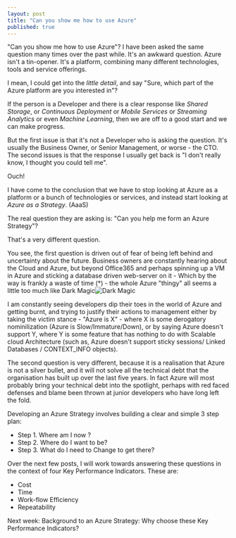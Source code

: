 ```yaml
---
layout: post
title: "Can you show me how to use Azure"
published: true
---
```

"Can you show me how to use Azure"? I have been asked the same question many times over the past while. It's an awkward question. Azure isn't a tin-opener. It's a platform, combining many different technologies, tools and service offerings. 

I mean, I could get into the _little detail_, and say "Sure, which part of the Azure platform are you interested in"? 

If the person is a Developer and there is a clear response like *Shared Storage*, or *Continuous Deployment* or *Mobile Services* or *Streaming Analytics* or even *Machine Learning*, then we are off to a good start and we can make progress.

But the first issue is that it's not a Developer who is asking the question. It's usually the Business Owner, or Senior Management, or worse - the CTO. The second issues is that the response I usually get back is "I don't really know, I thought you could tell me".

Ouch!

I have come to the conclusion that we have to stop looking at Azure as a platform or a bunch of technologies or services, and instead start looking at *Azure as a Strategy*. (AaaS) 

The real question they are asking is: "Can you help me form an Azure Strategy"? 

That's a very different question.

You see, the first question is driven out of fear of being left behind and uncertainty about the future. Business owners are constantly hearing about the Cloud and Azure, but beyond Office365 and perhaps spinning up a VM in Azure and sticking a database driven web-server on it - Which by the way is frankly a waste of time (*) - the whole Azure "thingy" all seems a little too much like Dark Magic![Dark Magic](http://colhountech.github.io/images/dark-magic.jpg)

I am constantly seeing developers dip their toes in the world of Azure and getting burnt, and trying to justify their actions to management either by taking the victim stance - "Azure is X" - where X is some derogatory nominilization (Azure is Slow/Immature/Down), or by saying Azure doesn't support Y, where Y is some feature that has nothing to do with Scalable cloud Architecture (such as, Azure doesn't support sticky sessions/ Linked Databases / CONTEXT_INFO objects).

The second question is very different, because it is a realisation that Azure is not a silver bullet, and it will not solve all the technical debt that the organisation has built up over the last five years. In fact Azure will most probably bring your technical debt into the spotlight, perhaps with red faced defenses and blame been thrown at junior developers who have long left the fold. 

Developing an Azure Strategy involves building a clear and simple 3 step plan:

* Step 1. Where am I now ?
* Step 2. Where do I want to be?
* Step 3. What do I need to Change to get there?


Over the next few posts, I will work towards answering these questions in the context of four Key Performance Indicators. These are:

* Cost
* Time 
* Work-flow Efficiency
* Repeatability

Next week: Background to an Azure Strategy: Why choose these Key Performance Indicators?
